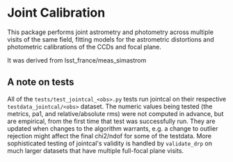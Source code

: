 # Joint Calibration

This package performs joint astrometry and photometry across multiple visits of the same field, fitting models for the astrometric distortions and photometric calibrations of the CCDs and focal plane.

It was derived from lsst_france/meas_simastrom

## A note on tests

All of the `tests/test_jointcal_<obs>.py` tests run jointcal on their respective `testdata_jointcal/<obs>` dataset.
The numeric values being tested (the metrics, pa1, and relative/absolute rms) were not computed in advance, but are empirical, from the first time that test was successfully run.
They are updated when changes to the algorithm warrants, e.g. a change to outlier rejection might affect the final chi2/ndof for some of the testdata.
More sophisticated testing of jointcal's validity is handled by `validate_drp` on much larger datasets that have multiple full-focal plane visits.
